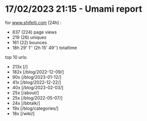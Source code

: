 # 17/02/2023 21:15 - Umami report
for www.shifeiti.com [24h] :

 - 837 (224) page views
 - 219 (26) uniques
 - 161 (22) bounces
 - 18h 29' 1'' (2h 15' 49'') totaltime


top 10 urls:
 - 213x [/]
 - 182x [/blog/2022-12-09/]
 - 90x [/blog/2023-01-12/]
 - 41x [/blog/2022-12-22/]
 - 40x [/blog/2023-02-03/]
 - 25x [/about/]
 - 25x [/blog/2022-05-07/]
 - 24x [/bbtalk/]
 - 19x [/blog/categories/]
 - 18x [/wiki/]


